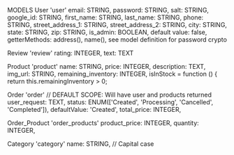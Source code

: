 
MODELS
User 'user' 
  email: STRING,
  password: STRING,
  salt: STRING,
  google_id: STRING,
  first_name: STRING,
  last_name: STRING,
  phone: STRING,
  street_address_1: STRING,
  street_address_2: STRING,
  city: STRING,
  state: STRING,
  zip: STRING,
  is_admin: BOOLEAN,
    default value: false,
  getterMethods:
    address(),
    name(),
  see model definition for password crypto

Review 'review' 
  rating: INTEGER,
  text: TEXT
 
Product 'product'
  name: STRING,
  price: INTEGER,
  description: TEXT,
  img_url: STRING,
  remaining_inventory: INTEGER,
  isInStock = function () {
    return this.remainingInventory > 0;

Order 'order'
  // DEFAULT SCOPE: Will have user and products returned
  user_request: TEXT,
  status: ENUM(['Created', 'Processing', 'Cancelled', 'Completed']),
    defaultValue: 'Created',
  total_price: INTEGER,

Order_Product 'order_products'
  product_price: INTEGER,
  quantity: INTEGER,

Category 'category'
  name: STRING, // Capital case